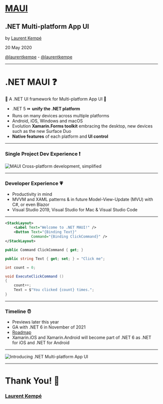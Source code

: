 <!-- .slide: data-background-image="https://live.staticflickr.com/65535/49476819197_ce5559e3e6_o.jpg" -->

# [MAUI](https://devblogs.microsoft.com/dotnet/introducing-net-multi-platform-app-ui/)

## .NET Multi-platform App UI

by [Laurent Kempé](https://laurentkempe.com)

20 May 2020

<i class="fab fa-twitter"></i> [@laurentkempe](https://twitter.com/laurentkempe) - <i class="fab fa-github"></i> [@laurentkempe](https://github.com/laurentkempe)


---

# .NET MAUI ❓

🚀 A .NET UI framework for Multi-platform App UI 🚀

* .NET 5 ⏩ **unify the .NET platform**
* Runs on many devices across multiple platforms
 * Android, iOS, Windows and macOS
* Evolution **Xamarin.Forms toolkit** embracing the desktop, new devices such as the new Surface Duo
* **Native features** of each platform and **UI control**

---

### Single Project Dev Experience ❗

![MAUI Cross-platform development, simplified](https://devblogs.microsoft.com/dotnet/wp-content/uploads/sites/10/2020/05/maui-02.png)

---

### Developer Experience 💗

* Productivity in mind
* MVVM and XAML patterns & in future Model-View-Update (MVU) with C#, or even Blazor
* Visual Studio 2019, Visual Studio for Mac & Visual Studio Code

---

```xml
<StackLayout>
    <Label Text="Welcome to .NET MAUI!" />
    <Button Text="{Binding Text}" 
            Command="{Binding ClickCommand}" />
</StackLayout>
```

```csharp
public Command ClickCommand { get; }

public string Text { get; set; } = "Click me";

int count = 0;

void ExecuteClickCommand ()
{
    count++;
    Text = $"You clicked {count} times.";
}
```

---

### Timeline ⏰

* Previews later this year
* GA with .NET 6 in November of 2021
* [Roadmap](https://github.com/dotnet/maui/wiki/Roadmap)
* Xamarin.iOS and Xamarin.Android will become part of .NET 6 as .NET for iOS and .NET for Android

---

![Introducing .NET Multi-platform App UI](https://devblogs.microsoft.com/dotnet/wp-content/uploads/sites/10/2020/05/maui-01-overview.png)

---

# Thank You! 🚀

<!-- .slide: data-background-image="https://live.staticflickr.com/65535/49476819197_ce5559e3e6_o.jpg" -->

### [Laurent Kempé](https://laurentkempe.com)


